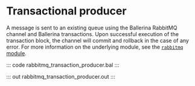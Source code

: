 # Transactional producer

A message is sent to an existing queue
using the Ballerina RabbitMQ channel and Ballerina transactions.
Upon successful execution of the transaction block,
the channel will commit and rollback in the case of any error.
For more information on the underlying module,
see the [`rabbitmq` module](https://lib.ballerina.io/ballerinax/rabbitmq/latest).

::: code rabbitmq_transaction_producer.bal :::

::: out rabbitmq_transaction_producer.out :::
